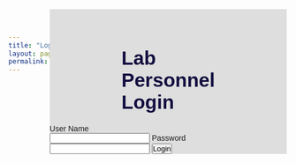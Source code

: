 ```yaml
---
title: "Login"
layout: page
permalink: /login/
---
```


<html>
<head>
<title>Only lab personnel</title>
<!-- Include CSS File Here -->
<link rel="stylesheet" href="css/style.css"/>
<!-- Include JS File Here -->
<script src="login.js"></script>
</head>
  
<body>
<div class="container">
<div class="main">
<h1 class="label">Lab Personnel Login</h1>
  
<form id="form_id" method="post" name="myform">
  <label>User Name</label></br>
<input type="text" name="username" id="username"/>
<label>Password</label>
<input type="password" name="password" id="password"/>
<input type="button" value="Login" id="submit" onclick="validate()"/>
</form>


</div>
</div>

<script>
function validate(){
var username = document.getElementById("username").value;
var password = document.getElementById("password").value;
if ( username == "adminchoi" && password == "choi@1067"){

window.location = "{{ site.url }}{{ site.baseurl }}/labdata.html";  
  }
 else{
  alert ("Login Unsuccessfull!");
  }
  }
</script>

  
<style>
*{
  padding: 0;
  margin: 0;
}
body{
  background-size: cover;
  align-items: center;
  justify-content: center;
  display: flex;
  font-family: sans-serif;
}
.container{
  position: relative;
  margin-top: 100px;
  width: 450 px;
  height: auto;
  background: #dedede;
  border-radius:5;
}
.label{
  padding: 20px 130px;
  font-size: 35px;
  font-weight: bold;
  color: #130f40;
}
.login_form{
  padding: 20px 40px;
}
.login_form.font{
  font-size: 18px;
  color: #130f40;
  margin: 5px 0;
}
.login_form input{
  height: 40 px;
  width: 350px;
  padding: 0 5px;
  font-size: 18px;
  outline: none;
  border: 1 px solid silver;
}
.login_form.font2{
  margin-top: 30px;
}  
.login_form button{
  margin: 45px 0 30px 0;
  height: 45px;
  width: 365px;
  font-size: 20px;
  color: white;
  outline: none;
  cursor: pointer;
  font-weight: bold;
  background: #1A237E;
  border-radius: 3px;
  border: 1px solid #3949AB;
  transition: .5s;
}
.login_form button:hover{
  background: #151c6a
}
  
</style>
  
  
  
  
  
  
  
</body>
</html>
